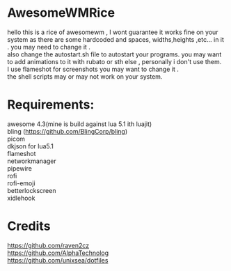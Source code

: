 # AwesomeWMRice
hello this is a rice of awesomewm , I wont guarantee it works fine on your system as there are some hardcoded and spaces, widths,heights ,etc... in it . you may need to change it .\
also change the autostart.sh file to autostart your programs. you may want to add animations to it with rubato or sth else , personally i don't use them.\
I use flameshot for screenshots you may want to change it .\
the shell scripts may or may not work on your system.

# Requirements:
awesome 4.3(mine is build against lua 5.1 ith luajit)\
bling (https://github.com/BlingCorp/bling) \
picom\
dkjson for lua5.1\
flameshot\
networkmanager\
pipewire\
rofi\
rofi-emoji\
betterlockscreen\
xidlehook

# Credits
https://github.com/raven2cz \
https://github.com/AlphaTechnolog \
https://github.com/unixsea/dotfiles 
